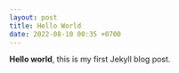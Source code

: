 ```yaml
---
layout: post
title: Hello World
date: 2022-08-10 00:35 +0700
---
```


**Hello world**, this is my first Jekyll blog post.